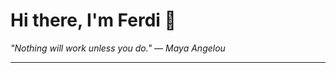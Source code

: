 <h1>Hi there, I'm Ferdi 👋</h1>

<p><em>
  "Nothing will work unless you do." — Maya Angelou
</em></p>

---
